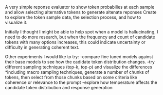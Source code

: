A very simple reponse evaluator to show token probabilies at each sample and allow selecting alternative tokens to generate altenate reponses
Create to explore the token sample data, the selection process, and how to visualize it.


Initially I thought I might be able to help spot when a model is hallucinating, I need to do more research, but when the frequency and count of candidate tokens with many options increases, this could indicate uncertainty or difficulty in generating coherent text.

Other experiments I would like to try:
-compare fine tuned models against their base models to see how the cadidate token distribution changes.
-try different sampling techniques (top-k, top-p) and visualize the differences
   *including macro sampling techniques, generate a number of chunks of tokens, then select from those chunks based on some criteria like coherence or relevance to the prompt
-explore how temperature affects the candidate token distribution and response generation